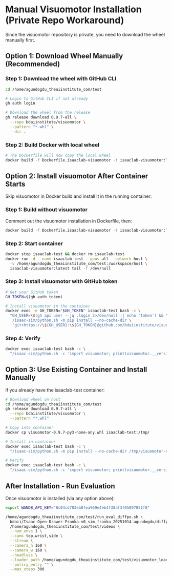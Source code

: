 # Manual Visuomotor Installation (Private Repo Workaround)

Since the visuomotor repository is private, you need to download the wheel manually first.

## Option 1: Download Wheel Manually (Recommended)

### Step 1: Download the wheel with GitHub CLI
```bash
cd /home/agundogdu_theaiinstitute_com/test

# Login to GitHub CLI if not already
gh auth login

# Download the wheel from the release
gh release download 0.9.7-all \
  --repo bdaiinstitute/visuomotor \
  --pattern "*.whl" \
  --dir .
```

### Step 2: Build Docker with local wheel
```bash
# The Dockerfile will now copy the local wheel
docker build -f Dockerfile.isaaclab-visuomotor -t isaaclab-visuomotor:latest .
```

## Option 2: Install visuomotor After Container Starts

Skip visuomotor in Docker build and install it in the running container:

### Step 1: Build without visuomotor
Comment out the visuomotor installation in Dockerfile, then:
```bash
docker build -f Dockerfile.isaaclab-visuomotor -t isaaclab-visuomotor:latest .
```

### Step 2: Start container
```bash
docker stop isaaclab-test && docker rm isaaclab-test
docker run -d --name isaaclab-test --gpus all --network host \
  -v /home/agundogdu_theaiinstitute_com/test:/workspace/host \
  isaaclab-visuomotor:latest tail -f /dev/null
```

### Step 3: Install visuomotor with GitHub token
```bash
# Get your GitHub token
GH_TOKEN=$(gh auth token)

# Install visuomotor in the container
docker exec -e GH_TOKEN="$GH_TOKEN" isaaclab-test bash -c \
  "GH_USER=\$(gh api user --jq .login 2>/dev/null || echo 'token') && \
   /isaac-sim/python.sh -m pip install --no-cache-dir \
   'git+https://\${GH_USER}:\${GH_TOKEN}@github.com/bdaiinstitute/visuomotor.git@0.9.7-all'"
```

### Step 4: Verify
```bash
docker exec isaaclab-test bash -c \
  "/isaac-sim/python.sh -c 'import visuomotor; print(visuomotor.__version__)'"
```

## Option 3: Use Existing Container and Install Manually

If you already have the isaaclab-test container:

```bash
# Download wheel on host
cd /home/agundogdu_theaiinstitute_com/test
gh release download 0.9.7-all \
  --repo bdaiinstitute/visuomotor \
  --pattern "*.whl"

# Copy into container
docker cp visuomotor-0.9.7-py3-none-any.whl isaaclab-test:/tmp/

# Install in container
docker exec isaaclab-test bash -c \
  "/isaac-sim/python.sh -m pip install --no-cache-dir /tmp/visuomotor-0.9.7-py3-none-any.whl"

# Verify
docker exec isaaclab-test bash -c \
  "/isaac-sim/python.sh -c 'import visuomotor; print(visuomotor.__version__)'"
```

## After Installation - Run Evaluation

Once visuomotor is installed (via any option above):

```bash
export WANDB_API_KEY="8c04cd703eb0fea969e4eb4f38af3f05897851f8"

/home/agundogdu_theaiinstitute_com/test/run_eval_diffpo.sh \
  bdaii/Isaac-Open-Drawer-Franka-v0_sim_franka_20251014-agundogdu/diffpo-bqc7v7jo-kb4j741o:v1 \
  /home/agundogdu_theaiinstitute_com/test/videos \
  --num_envs 1 \
  --cams top,wrist,side \
  --stream \
  --camera_h 160 \
  --camera_w 160 \
  --headless \
  --loader_path /home/agundogdu_theaiinstitute_com/test/visuomotor_loader.py \
  --policy_entry "" \
  --max_steps 300
```

